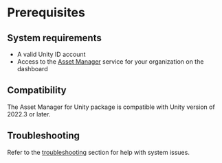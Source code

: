 # Prerequisites

## System requirements

* A valid Unity ID account
* Access to the [Asset Manager](https://dashboard.unity3d.com/asset-manager) service for your organization on the dashboard

## Compatibility

The Asset Manager for Unity package is compatible with Unity version of 2022.3 or later. 

## Troubleshooting

Refer to the [troubleshooting](troubleshooting.md) section for help with system issues.

